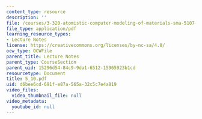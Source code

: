 ```yaml
---
content_type: resource
description: ''
file: /courses/3-320-atomistic-computer-modeling-of-materials-sma-5107-spring-2005/d6bee6cd691fe87a565a32c5c7e4a819_5_10.pdf
file_type: application/pdf
learning_resource_types:
- Lecture Notes
license: https://creativecommons.org/licenses/by-nc-sa/4.0/
ocw_type: OCWFile
parent_title: Lecture Notes
parent_type: CourseSection
parent_uid: 15296d54-84c9-9da1-6512-15965923b1cd
resourcetype: Document
title: 5_10.pdf
uid: d6bee6cd-691f-e87a-565a-32c5c7e4a819
video_files:
  video_thumbnail_file: null
video_metadata:
  youtube_id: null
---
```

